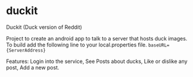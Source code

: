 # duckit

Duckit (Duck version of Reddit)

Project to create an android app to talk to a server that hosts duck images.
To build add the following line to your local.properties file.
`baseURL={ServerAddress}`

Features:
Login into the service,
See Posts about ducks,
Like or dislike any post,
Add a new post.
